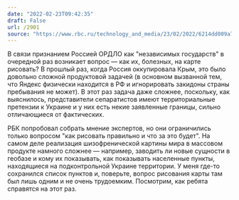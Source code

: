 ```yaml
---
date: "2022-02-23T09:42:35"
draft: False
url: /2901
source: "https://www.rbc.ru/technology_and_media/23/02/2022/6214dd009a7947b3175154ef?from=from_main_6"
---
```


В связи признанием Россией ОРДЛО как "независимых государств" в очередной раз возникает вопрос — как их, болезных, на карте рисовать? В прошлый раз, когда Россия оккупировала Крым, это было довольно сложной продуктовой задачей (в основном вызванной тем, что Яндекс физически находится в РФ и игнорировать закидоны страны пребывания не может). В этот раз задача даже сложнее, поскольку, как выяснилось, представители сепаратистов имеют территориальные претензии к Украине и у них есть некие заявленные границы, сильно отличающиеся от фактических.

РБК попробовал собрать мнение экспертов, но они ограничились только вопросом "как рисовать правильно и что за это будет". На самом деле реализация шизофренической картины мира в массовом продукте намного сложнее — например, заводить ли новые сущности в геобазе и кому их показывать, как показывать населенные пункты, находящиеся на подконтрольной Украине территории. У меня где-то сохранился список пунктов и, поверьте, вопрос рисования карты там был лишь одним и не очень трудоемким. Посмотрим, как ребята справятся на этот раз.
